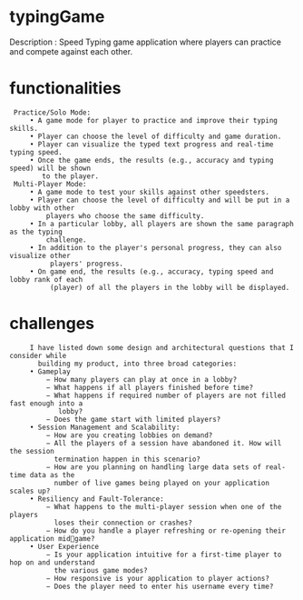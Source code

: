 # typingGame
Description : Speed Typing game application where players can practice and compete against each other.
# functionalities
     Practice/Solo Mode: 
         • A game mode for player to practice and improve their typing skills.
         • Player can choose the level of difficulty and game duration.
         • Player can visualize the typed text progress and real-time typing speed.
         • Once the game ends, the results (e.g., accuracy and typing speed) will be shown
            to the player.
     Multi-Player Mode:
         • A game mode to test your skills against other speedsters.
         • Player can choose the level of difficulty and will be put in a lobby with other
             players who choose the same difficulty.
         • In a particular lobby, all players are shown the same paragraph as the typing
             challenge.
         • In addition to the player's personal progress, they can also visualize other
              players' progress.
         • On game end, the results (e.g., accuracy, typing speed and lobby rank of each
              (player) of all the players in the lobby will be displayed.
# challenges
         I have listed down some design and architectural questions that I consider while
           building my product, into three broad categories:
         • Gameplay
             − How many players can play at once in a lobby?
             − What happens if all players finished before time?
             − What happens if required number of players are not filled fast enough into a
                lobby?
             − Does the game start with limited players?
         • Session Management and Scalability:
             − How are you creating lobbies on demand?
             − All the players of a session have abandoned it. How will the session
               termination happen in this scenario?
             − How are you planning on handling large data sets of real-time data as the
               number of live games being played on your application scales up?
         • Resiliency and Fault-Tolerance:
             − What happens to the multi-player session when one of the players
               loses their connection or crashes?
             − How do you handle a player refreshing or re-opening their application midgame?
         • User Experience
             − Is your application intuitive for a first-time player to hop on and understand
               the various game modes?
             − How responsive is your application to player actions?
             − Does the player need to enter his username every time?             
